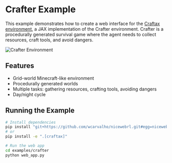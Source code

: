 # Crafter Example

This example demonstrates how to create a web interface for the [Craftax environment](https://github.com/MichaelTMatthews/Craftax), a JAX implementation of the Crafter environment. Crafter is a procedurally generated survival game where the agent needs to collect resources, craft tools, and avoid dangers.

![Crafter Environment](https://raw.githubusercontent.com/MichaelTMatthews/Craftax/main/images/building.gif)

## Features
- Grid-world Minecraft-like environment
- Procedurally generated worlds
- Multiple tasks: gathering resources, crafting tools, avoiding dangers
- Day/night cycle

## Running the Example
```bash
# Install dependencies
pip install "git+https://github.com/wcarvalho/nicewebrl.git#egg=nicewebrl[craftax]"
# or 
pip install -e ".[craftax]"

# Run the web app
cd examples/crafter
python web_app.py
``` 